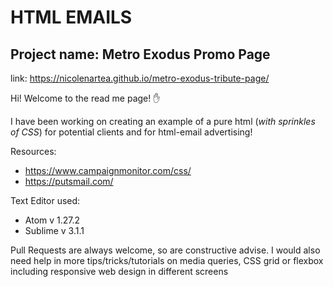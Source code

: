 # HTML EMAILS
## Project name: Metro Exodus Promo Page

link: https://nicolenartea.github.io/metro-exodus-tribute-page/

Hi! Welcome to the read me page! :hand:

I have been working on creating an example of a pure html (*with sprinkles of CSS*) for potential clients
and for html-email advertising!

Resources: 
- https://www.campaignmonitor.com/css/ 
- https://putsmail.com/

Text Editor used:
- Atom v 1.27.2
- Sublime v 3.1.1

Pull Requests are always welcome, so are constructive advise. I would also need help in more tips/tricks/tutorials on media queries, CSS grid or flexbox including responsive web design in different screens
